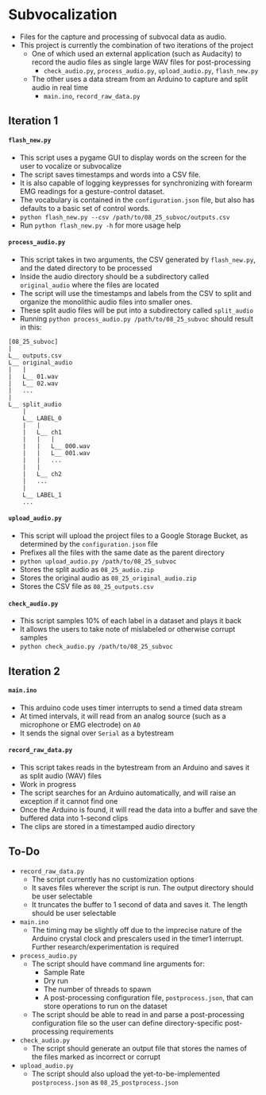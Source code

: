 # Subvocalization
- Files for the capture and processing of subvocal data as audio.
- This project is currently the combination of two iterations of the project
  - One of which used an external application (such as Audacity) to record the audio files as single large WAV files for post-processing
    - `check_audio.py`, `process_audio.py`, `upload_audio.py`, `flash_new.py`
  - The other uses a data stream from an Arduino to capture and split audio in real time
    - `main.ino`, `record_raw_data.py`

## Iteration 1

#### `flash_new.py`
- This script uses a pygame GUI to display words on the screen for the user to vocalize or subvocalize
- The script saves timestamps and words into a CSV file.
- It is also capable of logging keypresses for synchronizing with forearm EMG readings for a gesture-control dataset.
- The vocabulary is contained in the `configuration.json` file, but also has defaults to a basic set of control words.
- `python flash_new.py --csv /path/to/08_25_subvoc/outputs.csv`
- Run `python flash_new.py -h` for more usage help

#### `process_audio.py`
- This script takes in two arguments, the CSV generated by `flash_new.py`, and the dated directory to be processed
- Inside the audio directory should be a subdirectory called `original_audio` where the files are located
- The script will use the timestamps and labels from the CSV to split and organize the monolithic audio files into smaller ones.
- These split audio files will be put into a subdirectory called `split_audio`
- Running `python process_audio.py /path/to/08_25_subvoc` should result in this:

```
[08_25_subvoc]
|
L__ outputs.csv
L__ original_audio
|   |
|   L__ 01.wav
|   L__ 02.wav
|   ...
|
L__ split_audio
    |
    L__ LABEL_0
    |   |
    |   L__ ch1
    |   |   |
    |   |   L__ 000.wav
    |   |   L__ 001.wav
    |   |   ...
    |   |
    |   L__ ch2
    |   ...
    |
    L__ LABEL_1
    ...
```

#### `upload_audio.py`
- This script will upload the project files to a Google Storage Bucket, as determined by the `configuration.json` file
- Prefixes all the files with the same date as the parent directory
- `python upload_audio.py /path/to/08_25_subvoc`
- Stores the split audio as `08_25_audio.zip`
- Stores the original audio as `08_25_original_audio.zip`
- Stores the CSV file as `08_25_outputs.csv`

#### `check_audio.py`
- This script samples 10% of each label in a dataset and plays it back
- It allows the users to take note of mislabeled or otherwise corrupt samples
- `python check_audio.py /path/to/08_25_subvoc`

## Iteration 2

#### `main.ino`
- This arduino code uses timer interrupts to send a timed data stream
- At timed intervals, it will read from an analog source (such as a microphone or EMG electrode) on `A0`
- It sends the signal over `Serial` as a bytestream

#### `record_raw_data.py`
- This script takes reads in the bytestream from an Arduino and saves it as split audio (WAV) files
- Work in progress
- The script searches for an Arduino automatically, and will raise an exception if it cannot find one
- Once the Arduino is found, it will read the data into a buffer and save the buffered data into 1-second clips
- The clips are stored in a timestamped audio directory

## To-Do
- `record_raw_data.py`
  - The script currently has no customization options
  - It saves files wherever the script is run. The output directory should be user selectable
  - It truncates the buffer to 1 second of data and saves it. The length should be user selectable
- `main.ino`
  - The timing may be slightly off due to the imprecise nature of the Arduino crystal clock and prescalers used in the timer1 interrupt. Further research/experimentation is required
- `process_audio.py`
  - The script should have command line arguments for:
    - Sample Rate
    - Dry run
    - The number of threads to spawn
    - A post-processing configuration file, `postprocess.json`, that can store operations to run on the dataset
  - The script should be able to read in and parse a post-processing configuration file so the user can define directory-specific post-processing requirements
- `check_audio.py`
  - The script should generate an output file that stores the names of the files marked as incorrect or corrupt
- `upload_audio.py`
  - The script should also upload the yet-to-be-implemented `postprocess.json` as `08_25_postprocess.json`